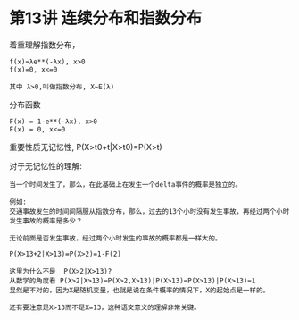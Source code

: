 # 第13讲 连续分布和指数分布
着重理解指数分布，
```
f(x)=λe**(-λx), x>0
f(x)=0, x<=0

其中 λ>0,叫做指数分布, X~E(λ)
```
分布函数 
```
F(x) = 1-e**(-λx), x>0
F(x) = 0, x<=0
```

重要性质无记忆性, P(X>t0+t|X>t0)=P(X>t)

对于无记忆性的理解:
```
当一个时间发生了，那么，在此基础上在发生一个delta事件的概率是独立的。

例如:
交通事故发生的时间间隔服从指数分布，那么，过去的13个小时没有发生事故，再经过两个小时发生事故的概率是多少？

无论前面是否发生事故，经过两个小时发生的事故的概率都是一样大的。

P(X>13+2|X>13)=P(X>2)=1-F(2)

这里为什么不是  P(X>2|X>13)? 
从数学的角度看 P(X>2|X>13)=P(X>2,X>13)|P(X>13)=P(X>13)|P(X>13)=1
显然是不对的，因为X是随机变量，也就是说在条件概率的情况下，X的起始点是一样的。

还有要注意是X>13而不是X=13，这种语文意义的理解非常关键。
```
